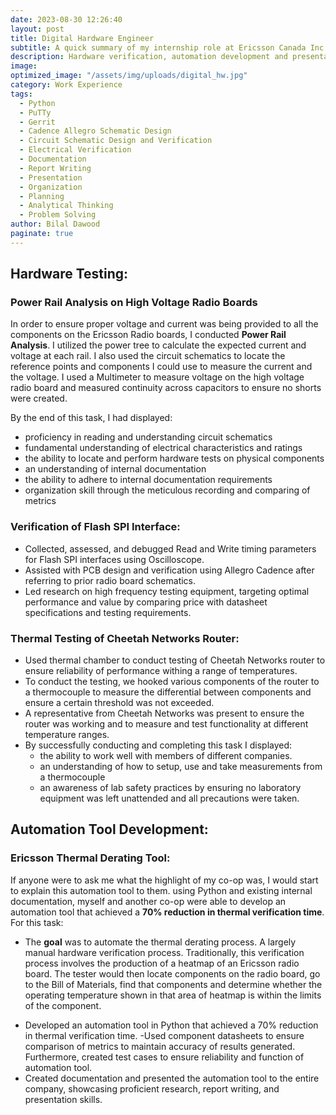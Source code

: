 ```yaml
---
date: 2023-08-30 12:26:40
layout: post
title: Digital Hardware Engineer
subtitle: A quick summary of my internship role at Ericsson Canada Inc
description: Hardware verification, automation development and presentations? Sounds funky
image: 
optimized_image: "/assets/img/uploads/digital_hw.jpg"
category: Work Experience
tags:
  - Python
  - PuTTy
  - Gerrit
  - Cadence Allegro Schematic Design
  - Circuit Schematic Design and Verification
  - Electrical Verification
  - Documentation
  - Report Writing
  - Presentation
  - Organization
  - Planning
  - Analytical Thinking
  - Problem Solving
author: Bilal Dawood
paginate: true
---
```


## Hardware Testing:

### Power Rail Analysis on High Voltage Radio Boards
In order to ensure proper voltage and current was being provided to all the components on the Ericsson Radio boards, I conducted **Power Rail Analysis**. I utilized the power tree to calculate the expected current and voltage at each rail. I also used the circuit schematics to locate the reference points and components I could use to measure the current and the voltage. I used a Multimeter to measure voltage on the high voltage radio board and measured continuity across capacitors to ensure no shorts were created. 

By the end of this task, I had displayed: 
- proficiency in reading and understanding circuit schematics 
- fundamental understanding of electrical characteristics and ratings
- the ability to locate and perform hardware tests on physical components
- an understanding of internal documentation
- the ability to adhere to internal documentation requirements
- organization skill through the meticulous recording and comparing of metrics

### Verification of Flash SPI Interface:
- Collected, assessed, and debugged Read and Write timing parameters for Flash SPI interfaces using Oscilloscope.
- Assisted with PCB design and verification using Allegro Cadence after referring to prior radio board schematics.
- Led research on high frequency testing equipment, targeting optimal performance and value by comparing price with datasheet specifications and testing requirements. 

### Thermal Testing of Cheetah Networks Router:
* Used thermal chamber to conduct testing of Cheetah Networks router to ensure reliability of performance withing a range of temperatures. 
* To conduct the testing, we hooked various components of the router to a thermocouple to measure the differential between components and ensure a certain threshold was not exceeded. 
* A representative from Cheetah Networks was present to ensure the router was working and to measure and test functionality at different temperature ranges. 
* By successfully conducting and completing this task I displayed:
  * the ability to work well with members of different companies. 
  * an understanding of how to setup, use and take measurements from a thermocouple
  * an awareness of lab safety practices by ensuring no laboratory equipment was left unattended and all precautions were taken. 


## Automation Tool Development:
### Ericsson Thermal Derating Tool: 
If anyone were to ask me what the highlight of my co-op was, I would start to explain this automation tool to them. using Python and existing internal documentation, myself and another co-op were able to develop an automation tool that achieved a **70% reduction in thermal verification time**. For this task:
* The **goal** was to automate the thermal derating process. A largely manual hardware verification process. Traditionally, this verification process involves the production of a heatmap of an Ericsson radio board. The tester would then locate components on the radio board, go to the Bill of Materials, find that components and determine whether the operating temperature shown in that area of heatmap is within the limits of the component. 
- Developed an automation tool in Python that achieved a 70% reduction in thermal verification time.
-Used component datasheets to ensure comparison of metrics to maintain accuracy of results generated. Furthermore, created test cases to ensure reliability and function of automation tool.
- Created documentation and presented the automation tool to the entire company, showcasing proficient research, report writing, and presentation skills.